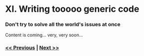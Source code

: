 # XI. Writing tooooo generic code

### Don't try to solve all the world's issues at once

Content is coming... very, very soon...

### [<< Previous](/pages/en/no-inheritance.html) | [Next >>](/pages/en/no-focus-on-clean-code.html)
